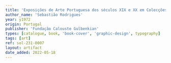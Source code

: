 ```yaml
---
title: 'Exposições de Arte Portuguesa dos séculos XIX e XX em Colecções Particulares II'
author_name: 'Sebastião Rodrigues'
year: y1972
origin: Portugal
publisher: 'Fundação Calouste Gulbenkian'
types: [catalogue, book, 'book-cover', 'graphic-design', typography]
tags: [art]
ref: sol-231-0007
layout: artifact
date_added: 2022-05-18
---
```

